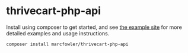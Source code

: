 # thrivecart-php-api
Install using composer to get started, and see [the example site](https://github.com/MarcFowler/thrivecart-api-demo/) for more detailed examples and usage instructions.

```
composer install marcfowler/thrivecart-php-api
```